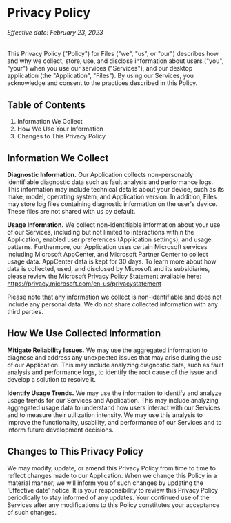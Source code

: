 # Privacy Policy

###### Effective date: February 23, 2023

This Privacy Policy ("Policy") for Files ("we", "us", or "our") describes how and why we collect, store, use, and disclose information about users ("you", "your") when you use our services ("Services"), and our desktop application (the "Application", "Files"). By using our Services, you acknowledge and consent to the practices described in this Policy.

## Table of Contents

1. Information We Collect
2. How We Use Your Information
3. Changes to This Privacy Policy

## Information We Collect

**Diagnostic Information.** Our Application collects non-personably identifiable diagnostic data such as fault analysis and performance logs. This information may include technical details about your device, such as its make, model, operating system, and Application version. In addition, Files may store log files containing diagnostic information on the user's device. These files are not shared with us by default.

**Usage Information.** We collect non-identifiable information about your use of our Services, including but not limited to interactions within the Application, enabled user preferences (Application settings), and usage patterns. Furthermore, our Application uses certain Microsoft services including Microsoft AppCenter, and Microsoft Partner Center to collect usage data. AppCenter data is kept for 30 days. To learn more about how data is collected, used, and disclosed by Microsoft and its subsidiaries, please review the Microsoft Privacy Policy Statement available here: https://privacy.microsoft.com/en-us/privacystatement

Please note that any information we collect is non-identifiable and does not include any personal data. We do not share collected information with any third parties.

## How We Use Collected Information

**Mitigate Reliability Issues.** We may use the aggregated information to diagnose and address any unexpected issues that may arise during the use of our Application. This may include analyzing diagnostic data, such as fault analysis and performance logs, to identify the root cause of the issue and develop a solution to resolve it.

**Identify Usage Trends.** We may use the information to identify and analyze usage trends for our Services and Application. This may include analyzing aggregated usage data to understand how users interact with our Services and to measure their utilization intensity. We may use this analysis to improve the functionality, usability, and performance of our Services and to inform future development decisions.

## Changes to This Privacy Policy

We may modify, update, or amend this Privacy Policy from time to time to reflect changes made to our Application. When we change this Policy in a material manner, we will inform you of such changes by updating the 'Effective date' notice. It is your responsibility to review this Privacy Policy periodically to stay informed of any updates. Your continued use of the Services after any modifications to this Policy constitutes your acceptance of such changes.
